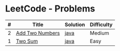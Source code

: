 LeetCode - Problems
=============================
| # | Title | Solution | Difficulty |
|---| ----- | -------- | ---------- |
|2|[Add Two Numbers](https://leetcode.com/problems/add-two-numbers/)| [java](./algorithms/java/src/main/java/AddTwoNumbers/AddTwoNumbers.java)|Medium|
|1|[Two Sum](https://leetcode.com/problems/two-sum/)| [java](./algorithms/java/src/main/java/TwoSum/TwoSum.java)|Easy|
